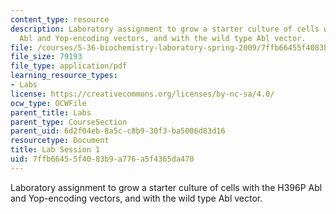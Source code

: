```yaml
---
content_type: resource
description: Laboratory assignment to grow a starter culture of cells with the H396P
  Abl and Yop-encoding vectors, and with the wild type Abl vector.
file: /courses/5-36-biochemistry-laboratory-spring-2009/7ffb66455f4083b9a776a5f4365da470_ses1.pdf
file_size: 79193
file_type: application/pdf
learning_resource_types:
- Labs
license: https://creativecommons.org/licenses/by-nc-sa/4.0/
ocw_type: OCWFile
parent_title: Labs
parent_type: CourseSection
parent_uid: 6d2f04eb-8a5c-c8b9-30f3-ba5006d83d16
resourcetype: Document
title: Lab Session 1
uid: 7ffb6645-5f40-83b9-a776-a5f4365da470
---
```

Laboratory assignment to grow a starter culture of cells with the H396P Abl and Yop-encoding vectors, and with the wild type Abl vector.
